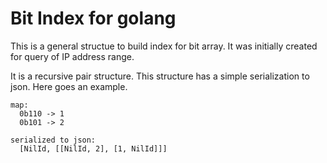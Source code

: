 # Bit Index for golang

This is a general structue to build index for bit array. It was initially created for query of IP address range.

It is a recursive pair structure. This structure has a simple serialization to json. Here goes an example.

```
map:
  0b110 -> 1
  0b101 -> 2

serialized to json:
  [NilId, [[NilId, 2], [1, NilId]]]
```
